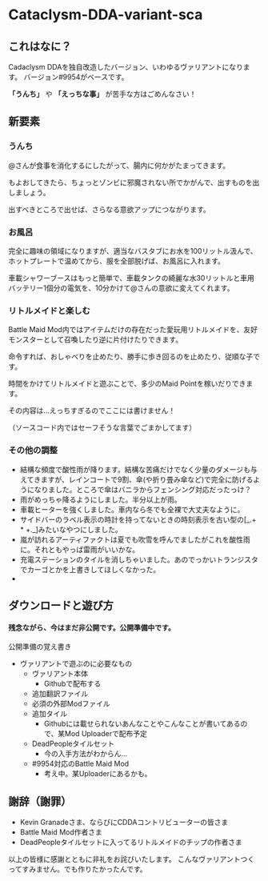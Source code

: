 
# Cataclysm-DDA-variant-sca

## これはなに？

Cadaclysm DDAを独自改造したバージョン、いわゆるヴァリアントになります。
バージョン#9954がベースです。

 **「うんち」** や **「えっちな事」** が苦手な方はごめんなさい！

## 新要素

### うんち
@さんが食事を消化するにしたがって、腸内に何かがたまってきます。

もよおしてきたら、ちょっとゾンビに邪魔されない所でかがんで、出すものを出しましょう。

出すべきところで出せば、さらなる意欲アップにつながります。

### お風呂

完全に趣味の領域になりますが、適当なバスタブにお水を100リットル汲んで、ホットプレートで温めてから、服を全部脱げば、お風呂に入れます。

車載シャワーブースはもっと簡単で、車載タンクの綺麗な水30リットルと車用バッテリー1個分の電気を、10分かけて@さんの意欲に変えてくれます。

### リトルメイドと楽しむ

Battle Maid Mod内ではアイテムだけの存在だった愛玩用リトルメイドを、友好モンスターとして召喚したり逆に片付けたりできます。

命令すれば、おしゃべりを止めたり、勝手に歩き回るのを止めたり、従順な子です。

時間をかけてリトルメイドと遊ぶことで、多少のMaid Pointを稼いだりできます。

その内容は...えっちすぎるのでここには書けません！

（ソースコード内ではセーフそうな言葉でごまかしてます）

### その他の調整
- 結構な頻度で酸性雨が降ります。結構な苦痛だけでなく少量のダメージも与えてきますが、レインコートで9割、傘(や折り畳み傘など)で完全に防げるようになりました。ところで傘はバニラからフェンシング対応だったっけ？
- 雨がめっちゃ降るようにしました。半分以上が雨。
- 車載ヒーターを強くしました。車内なら冬でも全裸で大丈夫なように。
- サイドバーのラベル表示の時計を持ってないときの時刻表示を古い型の[\_.+ * +.\_]みたいなやつにしました。
- 嵐が訪れるアーティファクトは夏でも吹雪を呼んでましたがこれを酸性雨に。それともやっぱ雷雨がいいかな。
- 充電ステーションのタイルを消しちゃいました。あのでっかいトランジスタでカーゴとかを上書きしてほしくなかった。
- 

## ダウンロードと遊び方

#### 残念ながら、今はまだ非公開です。公開準備中です。

公開準備の覚え書き
- ヴァリアントで遊ぶのに必要なもの
	- ヴァリアント本体
		- Githubで配布する
	- 追加翻訳ファイル
	- 必須の外部Modファイル
	- 追加タイル
		- Githubには載せられないあんなことやこんなことが書いてあるので、某Mod Uploaderで配布予定
	- DeadPeopleタイルセット
		- 今の入手方法がわからん...
	- #9954対応のBattle Maid Mod
		- 考え中。某Uploaderにあるかも。
	
## 謝辞（謝罪）

- Kevin Granadeさま、ならびにCDDAコントリビューターの皆さま
- Battle Maid Mod作者さま
- DeadPeopleタイルセットに入ってるリトルメイドのチップの作者さま

以上の皆様に感謝とともに非礼をお詫びいたします。
こんなヴァリアントつくってすみません。でも作りたかったんです。


